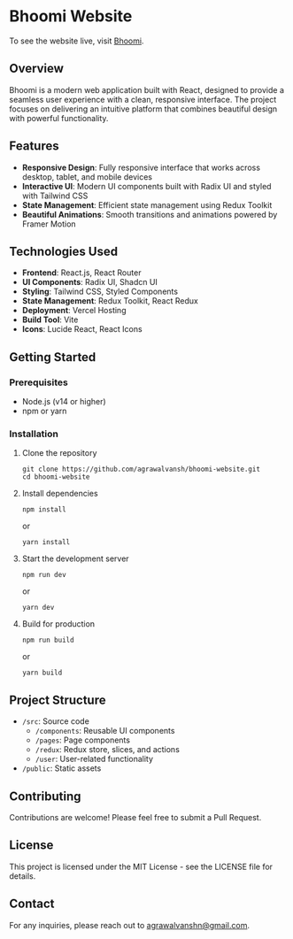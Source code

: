 # Bhoomi Website

To see the website live, visit [Bhoomi](https://the-bhoomi.vercel.app/).

## Overview
Bhoomi is a modern web application built with React, designed to provide a seamless user experience with a clean, responsive interface. The project focuses on delivering an intuitive platform that combines beautiful design with powerful functionality.

## Features
- **Responsive Design**: Fully responsive interface that works across desktop, tablet, and mobile devices
- **Interactive UI**: Modern UI components built with Radix UI and styled with Tailwind CSS
- **State Management**: Efficient state management using Redux Toolkit
- **Beautiful Animations**: Smooth transitions and animations powered by Framer Motion

## Technologies Used
- **Frontend**: React.js, React Router
- **UI Components**: Radix UI, Shadcn UI
- **Styling**: Tailwind CSS, Styled Components
- **State Management**: Redux Toolkit, React Redux
- **Deployment**: Vercel Hosting
- **Build Tool**: Vite
- **Icons**: Lucide React, React Icons

## Getting Started

### Prerequisites
- Node.js (v14 or higher)
- npm or yarn

### Installation
1. Clone the repository
   ```
   git clone https://github.com/agrawalvansh/bhoomi-website.git
   cd bhoomi-website
   ```

2. Install dependencies
   ```
   npm install
   ```
   or
   ```
   yarn install
   ```

3. Start the development server
   ```
   npm run dev
   ```
   or
   ```
   yarn dev
   ```

4. Build for production
   ```
   npm run build
   ```
   or
   ```
   yarn build
   ```

## Project Structure
- `/src`: Source code
  - `/components`: Reusable UI components
  - `/pages`: Page components
  - `/redux`: Redux store, slices, and actions
  - `/user`: User-related functionality
- `/public`: Static assets

## Contributing
Contributions are welcome! Please feel free to submit a Pull Request.

## License
This project is licensed under the MIT License - see the LICENSE file for details.

## Contact
For any inquiries, please reach out to agrawalvanshn@gmail.com.